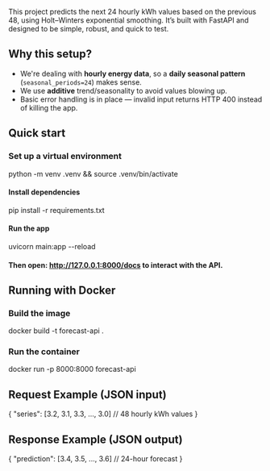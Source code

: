 This project predicts the next 24 hourly kWh values based on the previous 48, using Holt–Winters exponential smoothing. It’s built with FastAPI and designed to be simple, robust, and quick to test.

## Why this setup?

* We're dealing with **hourly energy data**, so a **daily seasonal pattern** (`seasonal_periods=24`) makes sense.
* We use **additive** trend/seasonality to avoid values blowing up.
* Basic error handling is in place — invalid input returns HTTP 400 instead of killing the app.

## Quick start

### Set up a virtual environment
python -m venv .venv && source .venv/bin/activate

#### Install dependencies
pip install -r requirements.txt

#### Run the app
uvicorn main:app --reload

#### Then open: http://127.0.0.1:8000/docs to interact with the API.

## Running with Docker

### Build the image
docker build -t forecast-api .

### Run the container
docker run -p 8000:8000 forecast-api

## Request Example (JSON input)
{
  "series": [3.2, 3.1, 3.3, ..., 3.0]  // 48 hourly kWh values
}

## Response Example (JSON output)
{
  "prediction": [3.4, 3.5, ..., 3.6]  // 24-hour forecast
}

